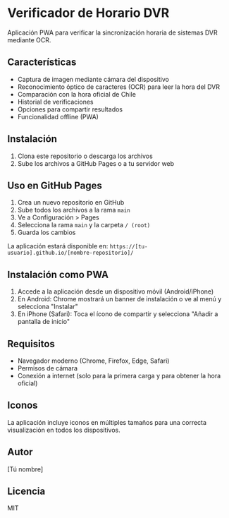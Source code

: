 # Verificador de Horario DVR

Aplicación PWA para verificar la sincronización horaria de sistemas DVR mediante OCR.

## Características

- Captura de imagen mediante cámara del dispositivo
- Reconocimiento óptico de caracteres (OCR) para leer la hora del DVR
- Comparación con la hora oficial de Chile
- Historial de verificaciones
- Opciones para compartir resultados
- Funcionalidad offline (PWA)

## Instalación

1. Clona este repositorio o descarga los archivos
2. Sube los archivos a GitHub Pages o a tu servidor web

## Uso en GitHub Pages

1. Crea un nuevo repositorio en GitHub
2. Sube todos los archivos a la rama `main`
3. Ve a Configuración > Pages
4. Selecciona la rama `main` y la carpeta `/ (root)`
5. Guarda los cambios

La aplicación estará disponible en: `https://[tu-usuario].github.io/[nombre-repositorio]/`

## Instalación como PWA

1. Accede a la aplicación desde un dispositivo móvil (Android/iPhone)
2. En Android: Chrome mostrará un banner de instalación o ve al menú y selecciona "Instalar"
3. En iPhone (Safari): Toca el ícono de compartir y selecciona "Añadir a pantalla de inicio"

## Requisitos

- Navegador moderno (Chrome, Firefox, Edge, Safari)
- Permisos de cámara
- Conexión a internet (solo para la primera carga y para obtener la hora oficial)

## Iconos

La aplicación incluye iconos en múltiples tamaños para una correcta visualización en todos los dispositivos.

## Autor

[Tú nombre]

## Licencia

MIT